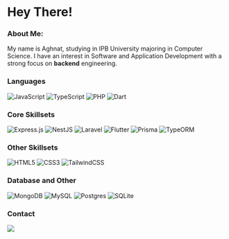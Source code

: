 <h1>
  Hey There!
</h1>

### About Me:
My name is Aghnat, studying in IPB University majoring in Computer Science. I have an interest in Software and Application Development with a strong focus on **backend** engineering.

### Languages
![JavaScript](https://img.shields.io/badge/javascript-%23323330.svg?style=flat-square&logo=javascript&logoColor=%23F7DF1E)
![TypeScript](https://img.shields.io/badge/typescript-%23007ACC.svg?style=flat-square&logo=typescript&logoColor=white)
![PHP](https://img.shields.io/badge/php-%23777BB4.svg?style=flat-square&logo=php&logoColor=white)
![Dart](https://img.shields.io/badge/dart-%230175C2.svg?style=flat-square&logo=dart&logoColor=white)

### Core Skillsets
![Express.js](https://img.shields.io/badge/express.js-%23404d59.svg?style=flat-square&logo=express&logoColor=%2361DAFB)
![NestJS](https://img.shields.io/badge/Nest.js-%23E0234E.svg?style=flat-square&logo=nestjs&logoColor=white)
![Laravel](https://img.shields.io/badge/laravel-%23FF2D20.svg?style=flat-square&logo=laravel&logoColor=white)
![Flutter](https://img.shields.io/badge/Flutter-%2302569B.svg?style=flat-square&logo=Flutter&logoColor=white)
![Prisma](https://img.shields.io/badge/Prisma-3982CE?style=flat-square&logo=Prisma&logoColor=white)
![TypeORM](https://img.shields.io/badge/TypeORM-FE0803?style=flat-square&logo=typeorm&logoColor=fff)

### Other Skillsets
![HTML5](https://img.shields.io/badge/html5-%23E34F26.svg?style=flat-square&logo=html5&logoColor=white)
![CSS3](https://img.shields.io/badge/css3-%231572B6.svg?style=flat-square&logo=css3&logoColor=white)
![TailwindCSS](https://img.shields.io/badge/tailwindcss-%2338B2AC.svg?style=flat-square&logo=tailwind-css&logoColor=white)

### Database and Other
![MongoDB](https://img.shields.io/badge/MongoDB-%234ea94b.svg?style=flat-square&logo=mongodb&logoColor=white)
![MySQL](https://img.shields.io/badge/mysql-4479A1.svg?style=flat-square&logo=mysql&logoColor=white)
![Postgres](https://img.shields.io/badge/postgres-%23316192.svg?style=flat-square&logo=postgresql&logoColor=white)
![SQLite](https://img.shields.io/badge/sqlite-%2307405e.svg?style=flat-square&logo=sqlite&logoColor=white)

### Contact
<div id="badges">
  <a href="https://www.linkedin.com/in/aghnathasya/">
    <img src="https://img.shields.io/badge/LinkedIn-blue?logo=linkedin&logoColor=white&style=flat-square">
  </a>
</div>
